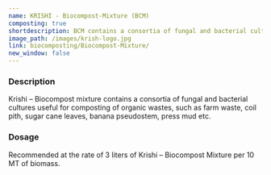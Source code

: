 ```yaml
---
name: KRISHI - Biocompost-Mixture (BCM)
composting: true
shortdescription: BCM contains a consortia of fungal and bacterial cultures
image_path: /images/krish-logo.jpg
link: biocomposting/Biocompost-Mixture/
new_window: false
---
```

### Description
Krishi – Biocompost mixture contains a consortia of fungal and bacterial cultures useful for
composting of organic wastes, such as farm waste, coil pith, sugar cane leaves, banana
pseudostem, press mud etc.

### Dosage
Recommended at the rate of 3 liters of Krishi – Biocompost Mixture
per 10 MT of biomass.
